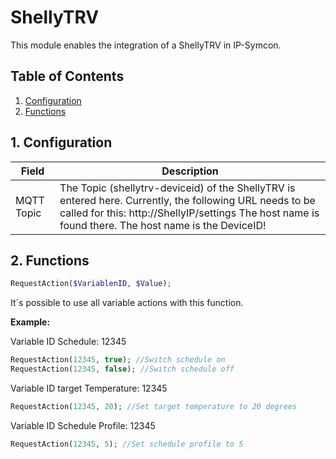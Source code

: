 # ShellyTRV
   This module enables the integration of a ShellyTRV in IP-Symcon.
     
   ## Table of Contents
   1. [Configuration](#1-configuration)
   2. [Functions](#2-functions)
   
   ## 1. Configuration
   
   Field        | Description
   ------------ | -------------
   MQTT Topic   | The Topic (shellytrv-deviceid) of the ShellyTRV is entered here. Currently, the following URL needs to be called for this: http://ShellyIP/settings The host name is found there. The host name is the DeviceID!
   
   ## 2. Functions
   
   ```php
   RequestAction($VariablenID, $Value);
   ```
   It´s possible to use all variable actions with this function.

   **Example:**
   
   Variable ID Schedule: 12345
   ```php
   RequestAction(12345, true); //Switch schedule on 
   RequestAction(12345, false); //Switch schedule off
   ```

   Variable ID target Temperature: 12345
   ```php
   RequestAction(12345, 20); //Set target temperature to 20 degrees
   ```

   Variable ID Schedule Profile: 12345
   ```php
   RequestAction(12345, 5); //Set schedule profile to 5
   ```